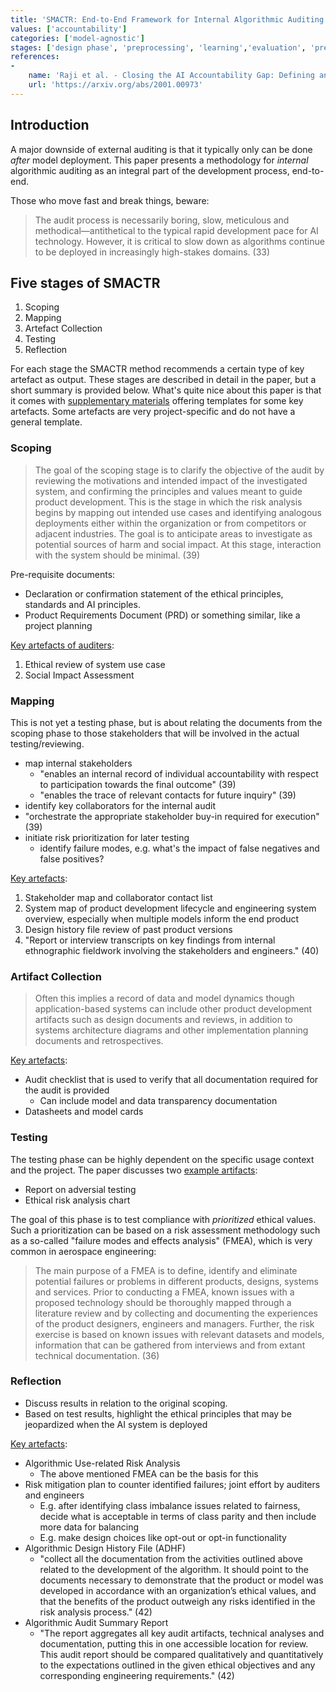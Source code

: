 ```yaml
---
title: 'SMACTR: End-to-End Framework for Internal Algorithmic Auditing'
values: ['accountability']
categories: ['model-agnostic']
stages: ['design phase', 'preprocessing', 'learning','evaluation', 'prediction', 'post-hoc']
references: 
- 
    name: 'Raji et al. - Closing the AI Accountability Gap: Defining an End-to-End Framework for Internal Algorithmic Auditing'
    url: 'https://arxiv.org/abs/2001.00973'
---
```


## Introduction

A major downside of external auditing is that it typically only can be done *after* model deployment.
This paper presents a methodology for *internal* algorithmic auditing as an integral part of the development process, end-to-end.

Those who move fast and break things, beware:

> The audit process is necessarily boring, slow, meticulous and methodical—antithetical to the typical rapid development pace for AI technology. However, it is critical to slow down as algorithms continue to be deployed in increasingly high-stakes domains.  (33)

## Five stages of SMACTR

1. Scoping
2. Mapping
3. Artefact Collection
4. Testing
5. Reflection

For each stage the SMACTR method recommends a certain type of key artefact as output.
These stages are described in detail in the paper, but a short summary is provided below.
What's quite nice about this paper is that it comes with [supplementary materials](https://drive.google.com/drive/folders/1GWlq8qGZXb2lNHxWBuo2wl-rlHsjNPM0) offering templates for some key artefacts.
Some artefacts are very project-specific and do not have a general template.

### Scoping

> The goal of the scoping stage is to clarify the objective of the audit by reviewing the motivations and intended impact of the investigated system, and confirming the principles and values meant to guide product development. This is the stage in which the risk analysis begins by mapping out intended use cases and identifying analogous deployments either within the organization or from competitors or adjacent industries. The goal is to anticipate areas to investigate as potential sources of harm and social impact. At this stage, interaction with the system should be minimal. (39)

Pre-requisite documents:

- Declaration or confirmation statement of the ethical principles, standards and AI principles.
- Product Requirements Document (PRD) or something similar, like a project planning

[Key artefacts of auditers](https://drive.google.com/drive/folders/1-NR9dumIy5tiAMDTaZVkdXKkYraCStJX):

1. Ethical review of system use case
2. Social Impact Assessment

### Mapping

This is not yet a testing phase, but is about relating the documents from the scoping phase to those stakeholders that will be involved in the actual testing/reviewing.

- map internal stakeholders
    * "enables an internal record of individual accountability with respect to participation towards the final outcome" (39)
    * "enables the trace of relevant contacts for future inquiry" (39)
- identify key collaborators for the internal audit
- "orchestrate the appropriate stakeholder buy-in required for execution" (39)
- initiate risk prioritization for later testing
    * identify failure modes, e.g. what's the impact of false negatives and false positives?

[Key artefacts](https://drive.google.com/drive/folders/1KuOCwhrUrlrLAhkhbNMzXFFOXG5Mgq7_):

1. Stakeholder map and collaborator contact list
2. System map of product development lifecycle and engineering system overview, especially when multiple models inform the end product
3. Design history file review of past product versions
4. "Report or interview transcripts on key findings from internal ethnographic fieldwork involving the stakeholders and engineers." (40)

### Artifact Collection

> Often this implies a record of data and model dynamics though application-based systems can include other product development artifacts such as design documents and reviews, in addition to systems architecture diagrams and other
implementation planning documents and retrospectives.

[Key artefacts](https://drive.google.com/drive/folders/1l8RkF5FBIM1sVoL9FKep9nmJpM-mXs86):

- Audit checklist that is used to verify that all documentation required for the audit is provided
    * Can include model and data transparency documentation
- Datasheets and model cards

### Testing

The testing phase can be highly dependent on the specific usage context and the project.
The paper discusses two [example artifacts](https://drive.google.com/drive/folders/1vMEBzexh8_3-0g2TxTBU8gejbaKHz8gq):

- Report on adversial testing
- Ethical risk analysis chart

The goal of this phase is to test compliance with *prioritized* ethical values. 
Such a prioritization can be based on a risk assessment methodology such as a so-called "failure modes and effects analysis" (FMEA), which is very common in aerospace engineering:

> The main purpose of a FMEA is to define, identify and eliminate potential failures or problems in different products, designs, systems and services. Prior to conducting a FMEA, known issues with a proposed technology should be thoroughly mapped through a literature review and by collecting and documenting the experiences of the product designers, engineers and managers. Further, the risk exercise is based on known issues with relevant datasets and models, information that can be gathered from interviews and from extant technical documentation. (36)


### Reflection

- Discuss results in relation to the original scoping.
- Based on test results, highlight the ethical principles that may be jeopardized when the AI system is deployed

[Key artefacts](https://drive.google.com/drive/folders/1IHwiJwSjz1UjJ-lw5wNOkG-Q73LbxwKp):

- Algorithmic Use-related Risk Analysis
    * The above mentioned FMEA can be the basis for this
- Risk mitigation plan to counter identified failures; joint effort by auditers and engineers
    * E.g. after identifying class imbalance issues related to fairness, decide what is acceptable in terms of class parity and then include more data for balancing
    * E.g. make design choices like opt-out or opt-in functionality
- Algorithmic Design History File (ADHF)
    * "collect all the documentation from the activities outlined above related to the development of the algorithm. It should point to the documents necessary to demonstrate that the product or model was developed in accordance with an organization’s ethical values, and that the benefits of the product outweigh any risks identified in the risk analysis process." (42)
- Algorithmic Audit Summary Report
    * "The report aggregates all key audit artifacts, technical analyses and documentation, putting this in one accessible location for review. This audit report should be compared qualitatively and quantitatively to the expectations outlined in the given ethical objectives and any corresponding engineering requirements." (42)
